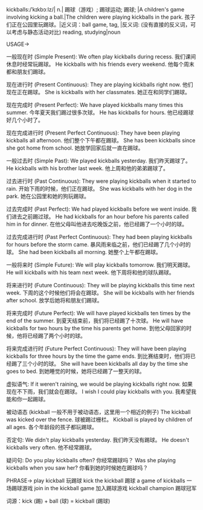 kickballs:/ˈkɪkbɔːlz/| n.| 踢球（游戏）; 踢球运动; 踢球; |A children's game involving kicking a ball.|The children were playing kickballs in the park. 孩子们正在公园里玩踢球。|近义词：ball game, tag,  |反义词: (没有直接的反义词，可以考虑与静态活动对比) reading, studying|noun


USAGE->

一般现在时 (Simple Present):
We often play kickballs during recess. 我们课间休息时经常玩踢球。
He kickballs with his friends every weekend. 他每个周末都和朋友们踢球。

现在进行时 (Present Continuous):
They are playing kickballs right now. 他们现在正在踢球。
She is kickballs with her classmates. 她正在和同学们踢球。

现在完成时 (Present Perfect):
We have played kickballs many times this summer. 今年夏天我们踢过很多次球。
He has kickballs for hours. 他已经踢球好几个小时了。

现在完成进行时 (Present Perfect Continuous):
They have been playing kickballs all afternoon. 他们整个下午都在踢球。
She has been kickballs since she got home from school. 她放学回家后就一直在踢球。

一般过去时 (Simple Past):
We played kickballs yesterday. 我们昨天踢球了。
He kickballs with his brother last week. 他上周和他的弟弟踢球了。

过去进行时 (Past Continuous):
They were playing kickballs when it started to rain. 开始下雨的时候，他们正在踢球。
She was kickballs with her dog in the park. 她在公园里和她的狗玩踢球。

过去完成时 (Past Perfect):
We had played kickballs before we went inside. 我们进去之前踢过球。
He had kickballs for an hour before his parents called him in for dinner. 在他父母叫他进去吃晚饭之前，他已经踢了一个小时的球。


过去完成进行时 (Past Perfect Continuous):
They had been playing kickballs for hours before the storm came. 暴风雨来临之前，他们已经踢了几个小时的球。
She had been kickballs all morning. 她整个上午都在踢球。


一般将来时 (Simple Future):
We will play kickballs tomorrow. 我们明天踢球。
He will kickballs with his team next week. 他下周将和他的球队踢球。

将来进行时 (Future Continuous):
They will be playing kickballs this time next week. 下周的这个时候他们将会在踢球。
She will be kickballs with her friends after school. 放学后她将和朋友们踢球。


将来完成时 (Future Perfect):
We will have played kickballs ten times by the end of the summer. 到夏天结束前，我们将已经踢了十次球。
He will have kickballs for two hours by the time his parents get home. 到他父母回家的时候，他将已经踢了两个小时的球。


将来完成进行时 (Future Perfect Continuous):
They will have been playing kickballs for three hours by the time the game ends. 到比赛结束时，他们将已经踢了三个小时的球。
She will have been kickballs all day by the time she goes to bed. 到她睡觉的时候，她将已经踢了一整天的球。

虚拟语气:
If it weren't raining, we would be playing kickballs right now. 如果现在不下雨，我们就会在踢球。
I wish I could play kickballs with you. 我希望我能和你一起踢球。

被动语态 (kickball 一般不用于被动语态，这里用一个相近的例子)
The kickball was kicked over the fence. 球被踢过栅栏。
Kickball is played by children of all ages.  各个年龄段的孩子都玩踢球。

否定句:
We didn't play kickballs yesterday. 我们昨天没有踢球。
He doesn't kickballs very often. 他不经常踢球。

疑问句:
Do you play kickballs often? 你经常踢球吗？
Was she playing kickballs when you saw her? 你看到她的时候她在踢球吗？


PHRASE->
play kickball 玩踢球
kick the kickball 踢球
a game of kickballs 一场踢球游戏
join in the kickball game 加入踢球游戏
kickball champion 踢球冠军

词源：kick (踢) + ball (球)  = kickball (踢球)
